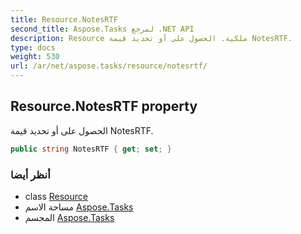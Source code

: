 ```yaml
---
title: Resource.NotesRTF
second_title: Aspose.Tasks لمرجع .NET API
description: Resource ملكية. الحصول على أو تحديد قيمة NotesRTF.
type: docs
weight: 530
url: /ar/net/aspose.tasks/resource/notesrtf/
---
```

## Resource.NotesRTF property

الحصول على أو تحديد قيمة NotesRTF.

```csharp
public string NotesRTF { get; set; }
```

### أنظر أيضا

* class [Resource](../)
* مساحة الاسم [Aspose.Tasks](../../resource/)
* المجسم [Aspose.Tasks](../../../)


